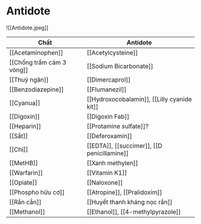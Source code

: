 # Antidote

![[Antidote.jpeg]]


| Chất                      | Antidote                                    |
| ------------------------- | ------------------------------------------- |
| [[Acetaminophen]]         | [[Acetylcysteine]]                          |
| [[Chống trầm cảm 3 vòng]] | [[Sodium Bicarbonate]]                      |
| [[Thuỷ ngân]]             | [[Dimercaprol]]                             |
| [[Benzodiazepine]]        | [[Flumanezil]]                              |
| [[Cyanua]]                | [[Hydroxocobalamin]], [[Lilly cyanide kit]] |
| [[Digoxin]]               | [[Digoxin Fab]]                             |
| [[Heparin]]               | [[Protamine sulfate]]?                      |
| [[Sắt]]                   | [[Deferoxamin]]                             |
| [[Chì]]                   | [[EDTA]], [[succimer]], [[D penicillamine]] |
| [[MetHB]]                 | [[Xanh methylen]]                           |
| [[Warfarin]]              | [[Vitamin K1]]                              |
| [[Opiate]]                | [[Naloxone]]                                |
| [[Phospho hữu cơ]]        | [[Atropine]], [[Pralidoxim]]                |
| [[Rắn cắn]]               | [[Huyết thanh kháng nọc rắn]]               |
| [[Methanol]]              | [[Ethanol]], [[4-methylpyrazole]]           |

